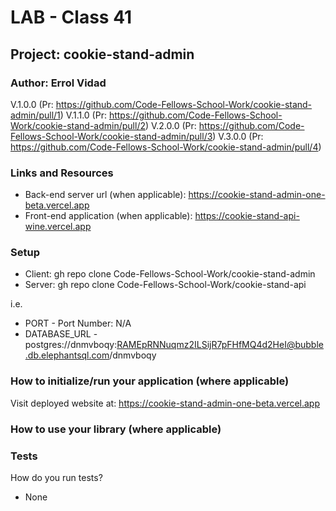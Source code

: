 # LAB - Class 41

## Project: cookie-stand-admin

### Author: Errol Vidad
V.1.0.0 (Pr: https://github.com/Code-Fellows-School-Work/cookie-stand-admin/pull/1)
V.1.1.0 (Pr: https://github.com/Code-Fellows-School-Work/cookie-stand-admin/pull/2)
V.2.0.0 (Pr: https://github.com/Code-Fellows-School-Work/cookie-stand-admin/pull/3)
V.3.0.0 (Pr: https://github.com/Code-Fellows-School-Work/cookie-stand-admin/pull/4)

### Links and Resources
- Back-end server url (when applicable): https://cookie-stand-admin-one-beta.vercel.app
- Front-end application (when applicable): https://cookie-stand-api-wine.vercel.app

### Setup
- Client: gh repo clone Code-Fellows-School-Work/cookie-stand-admin
- Server: gh repo clone Code-Fellows-School-Work/cookie-stand-api

i.e.

- PORT - Port Number: N/A
- DATABASE_URL - postgres://dnmvboqy:RAMEpRNNuqmz2ILSijR7pFHfMQ4d2HeI@bubble.db.elephantsql.com/dnmvboqy

### How to initialize/run your application (where applicable)

Visit deployed website at: https://cookie-stand-admin-one-beta.vercel.app

### How to use your library (where applicable)
### Tests
How do you run tests?

- None
